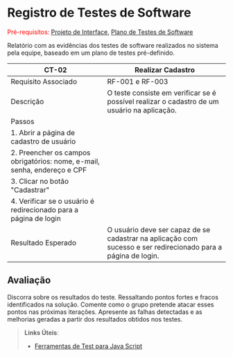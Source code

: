 # Registro de Testes de Software

<span style="color:red">Pré-requisitos: <a href="3-Projeto de Interface.md"> Projeto de Interface</a></span>, <a href="8-Plano de Testes de Software.md"> Plano de Testes de Software</a>

Relatório com as evidências dos testes de software realizados no sistema pela equipe, baseado em um plano de testes pré-definido.

| CT-02 | Realizar Cadastro |
| --- | --- |
| Requisito Associado | RF-001 e RF-003 |
| Descrição | O teste consiste em verificar se é possível realizar o cadastro de um usuário na aplicação. |
| Passos | 
| 1. Abrir a página de cadastro de usuário |
| 2. Preencher os campos obrigatórios: nome, e-mail, senha, endereço e CPF |
| 3. Clicar no botão "Cadastrar" |
| 4. Verificar se o usuário é redirecionado para a página de login |
| Resultado Esperado | O usuário deve ser capaz de se cadastrar na aplicação com sucesso e ser redirecionado para a página de login. |

## Avaliação

Discorra sobre os resultados do teste. Ressaltando pontos fortes e fracos identificados na solução. Comente como o grupo pretende atacar esses pontos nas próximas iterações. Apresente as falhas detectadas e as melhorias geradas a partir dos resultados obtidos nos testes.

> **Links Úteis**:
> - [Ferramentas de Test para Java Script](https://geekflare.com/javascript-unit-testing/)
